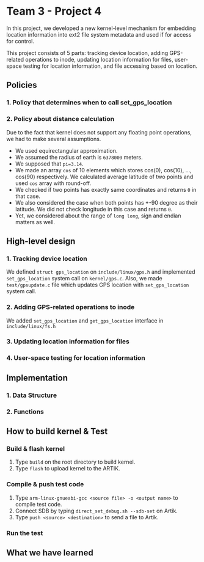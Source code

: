 # Team 3 - Project 4

In this project, we developed a new kernel-level mechanism for embedding location information into ext2 file system metadata and used if for access for control. 

This project consists of 5 parts:
tracking device location, 
adding GPS-related operations to inode,
updating location information for files,
user-space testing for location information, 
and file accessing based on location.

## Policies

### 1. Policy that determines when to call set_gps_location

### 2. Policy about distance calculation

Due to the fact that kernel does not support any floating point operations, we had to make several assumptions.

-	We used equirectangular approximation.
-	We assumed the radius of earth is `6378000` meters.
-	We supposed that `pi=3.14`.
-	We made an array `cos` of 10 elements which stores cos(0), cos(10), ..., cos(90) respectively. We calculated average latitude of two points and used `cos` array with round-off.
- We checked if two points has exactly same coordinates and returns `0` in that case.
- We also considered the case when both points has +-90 degree as their latitude. We did not check longitude in this case and returns `0`.
- Yet, we considered about the range of `long long`, sign and endian matters as well. 

## High-level design

### 1. Tracking device location

We defined `struct gps_location` on `include/linux/gps.h` and implemented `set_gps_location` system call on `kernel/gps.c`. Also, we made `test/gpsupdate.c` file which updates GPS location with `set_gps_location` system call.

### 2. Adding GPS-related operations to inode

We added `set_gps_location` and `get_gps_location` interface in `include/linux/fs.h`

### 3. Updating location information for files


### 4. User-space testing for location information




## Implementation

### 1. Data Structure

### 2. Functions


## How to build kernel & Test

### Build & flash kernel
1. Type `build` on the root directory to build kernel.
2. Type `flash` to upload kernel to the ARTIK.

### Compile & push test code
1. Type `arm-linux-gnueabi-gcc <source file> -o <output name>` to compile test code.
2. Connect SDB by typing `direct_set_debug.sh --sdb-set` on Artik.
3. Type `push <source> <destination>` to send a file to Artik.

### Run the test


## What we have learned


